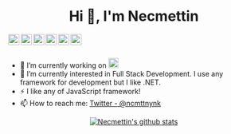 <h1 align="center">Hi 👋, I'm Necmettin</h1>

<a href="https://twitter.com/nyanik_">
  <img align="left" alt="Necmettin's Twitter" width="22px" src="https://cdn.jsdelivr.net/npm/simple-icons@v3/icons/twitter.svg" />
</a>
<a href="https://linkedin.com/in/https://www.linkedin.com/in/necmettin-yan%C4%B1k-1a7b99113/">
  <img align="left" alt="Necmettin's Linkdein" width="22px" src="https://cdn.jsdelivr.net/npm/simple-icons@v3/icons/linkedin.svg" />
</a>
<a href="https://github.com/ncmttnynk">
  <img align="left" alt="Necmettin's Github" width="22px" src="https://cdn.jsdelivr.net/npm/simple-icons@v3/icons/github.svg" />
</a>
<a href="https://instagram.com/ncmttnynk/">
  <img align="left" alt="Necmettin's Instagram" width="22px" src="https://cdn.jsdelivr.net/npm/simple-icons@v3/icons/instagram.svg" />
</a>
<a href="https://www.facebook.com/ncmttnynk/">
  <img align="left" alt="Necmettin's Facebook" width="22px" src="https://cdn.jsdelivr.net/npm/simple-icons@v3/icons/facebook.svg" />
</a>
<a href="https://medium.com/@necmettinyanik">
  <img align="left" alt="Necmettin's Youtube" width="22px" src="https://cdn.jsdelivr.net/npm/simple-icons@v3/icons/medium.svg" />
</a>

<br/>
<br/>



- 🔭 I’m currently working on <code><a href="https://turkishtechnic.com/" target="_blank"><img height="20" src="https://cdn.thyteknik.com.tr/tt/Prod/Content/images/thyTechnic_logo.svg"></a></code>
- 🌱 I’m currently interested in Full Stack Development. I use any framework for development but I like .NET.
- ⚡   I like any of JavaScript framework!
- 📫 How to reach me: [Twitter - @ncmttnynk](https://twitter.com/nyanik_)



<div align="center">

<a href="https://github.com/ncmttnynk">
 <img align="center" src="https://github-readme-stats.vercel.app/api?username=ncmttnynk&show_icons=true&theme=radical&line_height=27" alt="Necmettin's github stats"/>
</a>
</div>
